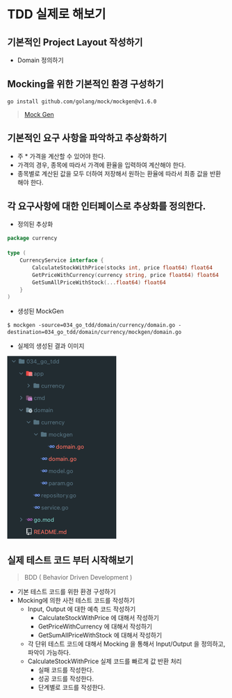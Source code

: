 # TDD 실제로 해보기 

## 기본적인 Project Layout 작성하기 

- Domain 정의하기 

## Mocking을 위한 기본적인 환경 구성하기 

```shell
go install github.com/golang/mock/mockgen@v1.6.0
```

> [Mock Gen](https://github.com/golang/mock)

## 기본적인 요구 사항을 파악하고 추상화하기 

- 주 * 가격을 계산할 수 있어야 한다. 
- 가격의 경우, 종목에 따라서 가격에 환율을 입력하여 계산해야 한다.
- 종목별로 계산된 값을 모두 더하여 저장해서 원하는 환율에 따라서 최종 값을 반환해야 한다. 

## 각 요구사항에 대한 인터페이스로 추상화를 정의한다. 

- 정의된 추상화 

```go
package currency

type (
	CurrencyService interface {
		CalculateStockWithPrice(stocks int, price float64) float64
		GetPriceWithCurrency(currency string, price float64) float64
		GetSumAllPriceWithStock(...float64) float64
	}
)

```

- 생성된 MockGen

```shell
$ mockgen -source=034_go_tdd/domain/currency/domain.go -destination=034_go_tdd/domain/currency/mockgen/domain.go
```

- 실제의 생성된 결과 이미지 

![Mockgen Samples](https://github.com/keepinmindsh/lines_golang/blob/main/034_go_tdd/mockgen_sample.png)

## 실제 테스트 코드 부터 시작해보기 

> BDD ( Behavior Driven Development  )

- 기본 테스트 코드를 위한 환경 구성하기 
- Mocking에 의한 사전 테스트 코드를 작성하기 
  - Input, Output 에 대한 예측 코드 작성하기 
    - CalculateStockWithPrice 에 대해서 작성하기 
    - GetPriceWithCurrency 에 대해서 작성하기 
    - GetSumAllPriceWithStock 에 대해서 작성하기 
  - 각 단위 테스트 코드에 대해서 Mocking 을 통해서 Input/Output 을 정의하고, 파악이 가능하다. 
  - CalculateStockWithPrice 실제 코드를 빠르게 값 반환 처리 
    - 실패 코드를 작성한다. 
    - 성공 코드를 작성한다. 
    - 단계별로 코드를 작성한다. 